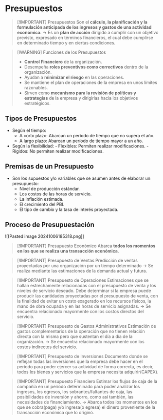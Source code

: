 # Presupuestos

> [!IMPORTANT] Presupuestos
> Son el **cálculo, la planificación y la formulación anticipada de los ingresos y gastos de una actividad económica**. -> Es un **plan de acción** dirigido a cumplir con un objetivo previsto, expresado en términos financieros, el cual debe cumplirse en determinado tiempo y en ciertas condiciones.


> [!WARNING] Funciones de los Presupuestos
> - **Control Financiero** de la organización.
> - Desempeña **roles preventivos como correctivos** dentro de la organización.
> - Ayudan a **minimizar el riesgo** en las operaciones.
> - Se mantiene el plan de operaciones de la empresa en unos límites razonables.
> - Sirven como **mecanismo para la revisión de políticas y estrategias** de la empresa y dirigirlas hacia los objetivos estratégicos.

## Tipos de Presupuestos
- Según el tiempo:
	- A corto plazo: Abarcan un período de tiempo que no supera el año.
	- A largo plazo: Abarcan un período de tiempo mayor a un año.
- Según la flexibilidad:
	  - Flexibles: Permiten realizar modificaciones.
	  - Rígidos: No permiten realizar modificaciones.

## Premisas de un Presupuesto
- Son los supuestos y/o variables que se asumen antes de elaborar un presupuesto:
	- Nivel de producción estándar.
	- Los costos de las horas de servicio.
	- La inflación estimada.
	- El crecimiento del PBI.
	- El tipo de cambio y la tasa de interés proyectada.
## Proceso de Presupuestación

![[Pasted image 20241006185318.png]]


> [!IMPORTANT] Presupuesto Económico
> Abarca **todos los momentos en los que se realiza una transacción económica**.


> [!IMPORTANT] Presupuesto de Ventas
> Predicción de ventas proyectadas por una organización por un tiempo determinado -> Se realiza mediante las estimaciones de la demanda actual y futura.


> [!IMPORTANT] Presupuesto de Operaciones
> Estimaciones que se hallan estrechamente relacionadas con el presupuesto de venta y los niveles de servicio deseado.
> Debe determinar si la empresa puede producir las cantidades proyectadas por el presupuesto de venta, con la finalidad de evitar un costo exagerado en los recursos físicos, la mano de obra ocupada y en las horas de servicio asignadas. -> Se encuentra relacionado mayormente con los costos directos del servicio.


> [!IMPORTANT] Presupuesto de Gastos Administrativos
> Estimación de gastos complementarios de la operación que no tienen relación directa con la misma pero que sustentan el día a día de la organización. -> Se encuentra relacionado mayormente con los costos indirectos del servicio.


> [!IMPORTANT] Presupuesto de Inversiones
> Documento donde se reflejan todas las inversiones que la empresa debe hacer en el período para poder ejercer su actividad de forma correcta, es decir, todos los bienes y servicios que la empresa necesita adquirir(CAPEX).


> [!IMPORTANT] Presupuesto Financiero
> Estimar los flujos de caja de la compañía en un período determinado para poder analizar los ingresos, los egresos, los sobrantes/faltantes de caja, las posibilidades de inversión y ahorro, como así también, las necesidades de financiamiento. -> Abarca todos los momentos en los que se cobra(paga) y/o ingresa(o egresa) el dinero proveniente de la transacción económica que lo originó.

